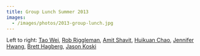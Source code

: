 ```yaml
---
title: Group Lunch Summer 2013
images:
  - /images/photos/2013-group-lunch.jpg
---
```


Left to right: [Tao Wei](/members/tao-wei/), [Rob Riggleman](/members/robert-riggleman/), [Amit Shavit](/members/amit-shavit/), [Huikuan Chao](/members/huikuan-chao/), [Jennifer Hwang](/members/jennifer-hwang/), [Brett Hagberg](/members/brett-hagberg/), [Jason Koski](/members/jason-koski/)
